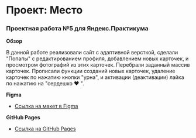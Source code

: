 # Проект: Место

### Проектная работа №5 для Яндекс.Практикума

**Обзор**

В данной работе реализовали сайт с адаптивной версткой, сделали "Попапы" с редактированием профиля, добавлением новых карточек, и просмотром фотографий из этих карточек. Перебрали заданный массив карточек. Прописали функции созданий новых карточек, удаление карточек по нажатию кнопки "урна", и активации (деактивации) лайка по нажатию на "сердешко ♥ ". 

**Figma**

* [Ссылка на макет в Figma](https://www.figma.com/file/bjyvbKKJN2naO0ucURl2Z0/JavaScript.-Sprint-5?node-id=0%3A1)

**GitHub Pages**

* [Ссылка на GitHub Pages](https://bor1sstan.github.io/mesto/index.html)
